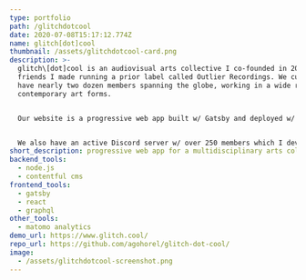 ```yaml
---
type: portfolio
path: /glitchdotcool
date: 2020-07-08T15:17:12.774Z
name: glitch[dot]cool
thumbnail: /assets/glitchdotcool-card.png
description: >-
  glitch\[dot]cool is an audiovisual arts collective I co-founded in 2019 with
  friends I made running a prior label called Outlier Recordings. We currently
  have nearly two dozen members spanning the globe, working in a wide range of
  contemporary art forms.


  Our website is a progressive web app built w/ Gatsby and deployed w/ continuous integration to Netlify. We currently have 10 contributors to the site who post content using Contentful CMS. I also set up Matomo, an open source privacy-respecting analytics solution, which runs on a LAMP (Linux, Apache, MySQL, PHP) stack deployed to Linode. To date the site has attracted nearly 20k visitors and has served over 3k downloads of our royalty-free sample packs.


  We also have an active Discord server w/ over 250 members which I developed a bot for, which I continue to maintain.
short_description: progressive web app for a multidisciplinary arts collective
backend_tools:
  - node.js
  - contentful cms
frontend_tools:
  - gatsby
  - react
  - graphql
other_tools:
  - matomo analytics
demo_url: https://www.glitch.cool/
repo_url: https://github.com/agohorel/glitch-dot-cool/
image:
  - /assets/glitchdotcool-screenshot.png
---
```

